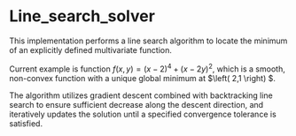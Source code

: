 # Line_search_solver
This implementation performs a line search algorithm to locate the minimum of an explicitly defined multivariate function.

Current example is function $f(x,y)=(x−2)^4+(x−2y)^2$, which is a smooth, non-convex function with a unique global minimum at $\left( 2,1 \right) $.

The algorithm utilizes gradient descent combined with backtracking line search to ensure sufficient decrease along the descent direction, and iteratively updates the solution until a specified convergence tolerance is satisfied.


